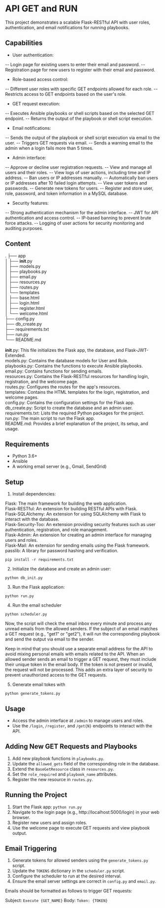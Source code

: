 # API GET and RUN

This project demonstrates a scalable Flask-RESTful API with user roles, authentication, and email notifications for running playbooks.

## Capabilities
- User authentication:

-- Login page for existing users to enter their email and password.
-- Registration page for new users to register with their email and password.

- Role-based access control:

-- Different user roles with specific GET endpoints allowed for each role.
-- Restricts access to GET endpoints based on the user's role.

- GET request execution:

-- Executes Ansible playbooks or shell scripts based on the selected GET endpoint.
-- Returns the output of the playbook or shell script execution.

- Email notifications:

-- Sends the output of the playbook or shell script execution via email to the user.
-- Triggers GET requests via email.
-- Sends a warning email to the admin when a login fails more than 5 times.

- Admin interface:

-- Approve or decline user registration requests.
-- View and manage all users and their roles.
-- View logs of user actions, including time and IP address.
-- Ban users or IP addresses manually.
-- Automatically ban users or IP addresses after 10 failed login attempts.
-- View user tokens and passwords.
-- Generate new tokens for users.
-- Register and store user, role, password, and token information in a MySQL database.

- Security features:

-- Strong authentication mechanism for the admin interface.
-- JWT for API authentication and access control.
-- IP-based banning to prevent brute force attacks.
-- Logging of user actions for security monitoring and auditing purposes.

## Content
.
├── app<br/>
│   ├── __init__.py<br/>
│   ├── models.py<br/>
│   ├── playbooks.py<br/>
│   ├── email.py<br/>
│   ├── resources.py<br/>
│   ├── routes.py<br/>
│   └── templates<br/>
│       ├── base.html<br/>
│       ├── login.html<br/>
│       ├── register.html<br/>
│       └── welcome.html<br/>
├── config.py<br/>
├── db_create.py<br/>
├── requirements.txt<br/>
├── run.py<br/>
└── README.md<br/>
<br/>
__init__.py: This file initializes the Flask app, the database, and Flask-JWT-Extended.<br/>
models.py: Contains the database models for User and Role.<br/>
playbooks.py: Contains the functions to execute Ansible playbooks.<br/>
email.py: Contains functions for sending emails.<br/>
resources.py: Contains the Flask-RESTful resources for handling login, registration, and the welcome page.<br/>
routes.py: Configures the routes for the app's resources.<br/>
templates: Contains the HTML templates for the login, registration, and welcome pages.<br/>
config.py: Contains the configuration settings for the Flask app.<br/>
db_create.py: Script to create the database and an admin user.<br/>
requirements.txt: Lists the required Python packages for the project.<br/>
run.py: The main script to run the Flask app.<br/>
README.md: Provides a brief explanation of the project, its setup, and usage.<br/>

## Requirements

- Python 3.6+
- Ansible
- A working email server (e.g., Gmail, SendGrid)

## Setup

1. Install dependencies:

Flask: The main framework for building the web application.<br/>
Flask-RESTful: An extension for building RESTful APIs with Flask.<br/>
Flask-SQLAlchemy: An extension for using SQLAlchemy with Flask to interact with the database.<br/>
Flask-Security-Too: An extension providing security features such as user authentication, registration, and role management.<br/>
Flask-Admin: An extension for creating an admin interface for managing users and roles.<br/>
Flask-Mail: An extension for sending emails using the Flask framework.<br/>
passlib: A library for password hashing and verification.<br/>

```
pip install -r requirements.txt
```

2. Initialize the database and create an admin user:

```
python db_init.py
```

3. Run the Flask application:
```
python run.py
```
4. Run the email scheduler
```
python scheduler.py
```
Now, the script will check the email inbox every minute and process any unread emails from the allowed senders. If the subject of an email matches a GET request (e.g., "get1" or "get2"), it will run the corresponding playbook and send the output via email to the sender.

Keep in mind that you should use a separate email address for the API to avoid mixing personal emails with emails related to the API. When an allowed sender sends an email to trigger a GET request, they must include their unique token in the email body. If the token is not present or invalid, the request will not be processed. This adds an extra layer of security to prevent unauthorized access to the GET requests.

5. Generate email tokes with
```
python generate_tokens.py
```

## Usage

- Access the admin interface at `/admin` to manage users and roles.
- Use the `/login`, `/register`, and `/get{N}` endpoints to interact with the API.

## Adding New GET Requests and Playbooks

1. Add new playbook functions in `playbooks.py`.
2. Update the `allowed_gets` field of the corresponding role in the database.
3. Extend the `BaseGetResource` class in `resources.py`.
4. Set the `role_required` and `playbook_name` attributes.
5. Register the new resource in `routes.py`.

## Running the Project

1. Start the Flask app: `python run.py`
2. Navigate to the login page (e.g., http://localhost:5000/login) in your web browser.
3. Register new users and assign roles.
4. Use the welcome page to execute GET requests and view playbook output.


## Email Triggering

1. Generate tokens for allowed senders using the `generate_tokens.py` script.
2. Update the `TOKENS` dictionary in the `scheduler.py` script.
3. Configure the scheduler to run at the desired interval.
4. Ensure the email server settings are correct in `config.py` and `email.py`.

Emails should be formatted as follows to trigger GET requests:

Subject: `Execute {GET_NAME}`
Body: `Token: {TOKEN}`

